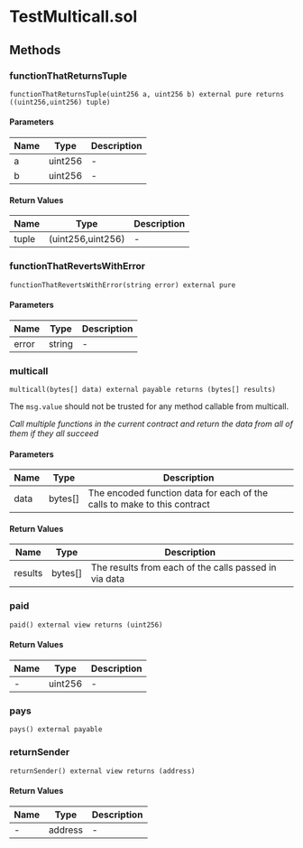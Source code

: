 
# TestMulticall.sol

    

    
## Methods
### functionThatReturnsTuple
```solidity
functionThatReturnsTuple(uint256 a, uint256 b) external pure returns ((uint256,uint256) tuple)
```

            

            
#### Parameters

| Name | Type | Description |
|---|---|---|
| a | uint256 | - |
| b | uint256 | - |

#### Return Values

| Name | Type | Description |
|---|---|---|
| tuple | (uint256,uint256) | - |

### functionThatRevertsWithError
```solidity
functionThatRevertsWithError(string error) external pure
```

            

            
#### Parameters

| Name | Type | Description |
|---|---|---|
| error | string | - |

### multicall
```solidity
multicall(bytes[] data) external payable returns (bytes[] results)
```

            
The `msg.value` should not be trusted for any method callable from multicall.

            
*Call multiple functions in the current contract and return the data from all of them if they all succeed*
#### Parameters

| Name | Type | Description |
|---|---|---|
| data | bytes[] | The encoded function data for each of the calls to make to this contract |

#### Return Values

| Name | Type | Description |
|---|---|---|
| results | bytes[] | The results from each of the calls passed in via data |

### paid
```solidity
paid() external view returns (uint256)
```

            

            
#### Return Values

| Name | Type | Description |
|---|---|---|
| - | uint256 | - |

### pays
```solidity
pays() external payable
```

            

            
### returnSender
```solidity
returnSender() external view returns (address)
```

            

            
#### Return Values

| Name | Type | Description |
|---|---|---|
| - | address | - |


